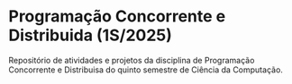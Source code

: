 # Programação Concorrente e Distribuida (1S/2025)
<p>Repositório de atividades e projetos da disciplina de Programação Concorrente e Distribuisa do quinto semestre de Ciência da Computação.</p>
